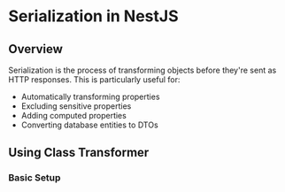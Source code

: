 # Serialization in NestJS

## Overview

Serialization is the process of transforming objects before they're sent as HTTP responses. This is particularly useful for:
- Automatically transforming properties
- Excluding sensitive properties
- Adding computed properties
- Converting database entities to DTOs

## Using Class Transformer

### Basic Setup
